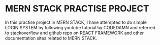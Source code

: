 # MERN STACK PRACTISE PROJECT

In this practise project in MERN STACK, I have attempted to do simple LOGIN SYSTEM by following youtube tutorial by CODEDAMN and referred to stackoverflow and github repo on REACT FRAMEWORK and other documentation sites related to MERN STACK.
